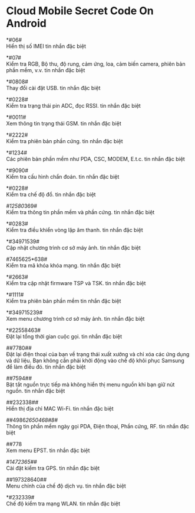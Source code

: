 Cloud Mobile Secret Code On Android 
==

*#06# <br> 
Hiển thị số IMEI tin nhắn đặc biệt

*#07# <br>
Kiểm tra RGB, Bộ thu, độ rung, cảm ứng, loa, cảm biến camera, phiên bản phần mềm, v.v. tin nhắn đặc biệt

*#0808# <br>
Thay đổi cài đặt USB. tin nhắn đặc biệt

*#0228# <br>
Kiểm tra trạng thái pin ADC, đọc RSSI. tin nhắn đặc biệt

*#0011# <br>
Xem thông tin trạng thái GSM. tin nhắn đặc biệt

*#2222# <br>
Kiểm tra phiên bản phần cứng. tin nhắn đặc biệt

*#1234# <br>
Các phiên bản phần mềm như PDA, CSC, MODEM, E.t.c. tin nhắn đặc biệt

*#9090# <br>
Kiểm tra cấu hình chẩn đoán. tin nhắn đặc biệt

*#0228# <br>
Kiểm tra chế độ đổ. tin nhắn đặc biệt

*#12580*369# <br>
Kiểm tra thông tin phần mềm và phần cứng. tin nhắn đặc biệt

*#0283# <br>
Kiểm tra điều khiển vòng lặp âm thanh. tin nhắn đặc biệt

*#34971539# <br>
Cập nhật chương trình cơ sở máy ảnh. tin nhắn đặc biệt

#7465625*638# <br>
Kiểm tra mã khóa khóa mạng. tin nhắn đặc biệt

*#2663# <br>
Kiểm tra cập nhật firmware TSP và TSK. tin nhắn đặc biệt

*#1111# <br>
Kiểm tra phiên bản phần mềm tin nhắn đặc biệt

*#349715239# <br>
Xem menu chương trình cơ sở máy ảnh. tin nhắn đặc biệt

*#22558463# <br>
Đặt lại tổng thời gian cuộc gọi. tin nhắn đặc biệt

*#*#7780#*#* <br> 
Đặt lại điện thoại của bạn về trạng thái xuất xưởng và chỉ xóa các ứng dụng và dữ liệu. Bạn không cần phải khởi động vào chế độ khôi phục Samsung để làm điều đó. tin nhắn đặc biệt

*#*#7594#*#* <br>
Bật tắt nguồn trực tiếp mà không hiển thị menu nguồn khi bạn giữ nút nguồn. tin nhắn đặc biệt

*#*#232338#*#* <br>
Hiển thị địa chỉ MAC Wi-Fi. tin nhắn đặc biệt

*#*#4986*2650468#8#* <br>
Thông tin phần mềm ngày gọi PDA, Điện thoại, Phần cứng, RF. tin nhắn đặc biệt

##778 <br>
Xem menu EPST. tin nhắn đặc biệt

*#*1472365#*#* <br>
Cài đặt kiểm tra GPS. tin nhắn đặc biệt

*#*#197328640#*#* <br>
Menu chính của chế độ dịch vụ. tin nhắn đặc biệt

*#232339# <br>
Chế độ kiểm tra mạng WLAN. tin nhắn đặc biệt


